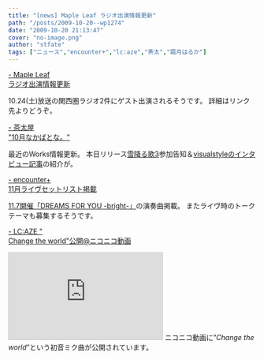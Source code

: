```yaml
---
title: "[news] Maple Leaf ラジオ出演情報更新"
path: "/posts/2009-10-20--wp1274"
date: "2009-10-20 21:13:47"
cover: "no-image.png"
author: "stfate"
tags: ["ニュース","encounter+","lc:aze","茶太","霜月はるか"]
---
```


<style type="text/css">
<!--
p {white-space: pre-wrap};
-->
</style>

<a  href="http://shimotsukin.com/" target="_blank">- Maple Leaf ラジオ出演情報更新</a>
<div >10.24(土)放送の関西圏ラジオ2件にゲスト出演されるそうです。
詳細はリンク先よりどうぞ。</div>

<a  href="http://chata.moo.jp/" target="_blank">- 茶太屋 "10月なかばとな。"</a>
<div >最近のWorks情報更新。
本日リリース<a href="http://www.chambers.co.jp/">雪降る歌3</a>参加告知＆<a href="http://www.product.co.jp/?enter=0&top=vs&no=08">visualstyleのインタビュー記事</a>の紹介が。</div>

<a  href="http://encounter-p.net/" target="_blank">- encounter+ 11月ライヴセットリスト掲載</a>
<div ><a href="http://kotukimiya.com/dfy/">11.7開催「DREAMS FOR YOU -bright-」</a>の演奏曲掲載。
またライヴ時のトークテーマも募集するそうです。</div>

<a  href="http://r-lmina.sakura.ne.jp/" target="_blank">- LC:AZE " Change the world"公開@ニコニコ動画</a>
<div ><iframe width="312" height="176" src="http://ext.nicovideo.jp/thumb/sm8524367" scrolling="no" style="border:solid 1px #CCC;" frameborder="0"><a href="http://www.nicovideo.jp/watch/sm8524367">【ニコニコ動画】【初音ミク】 Change the world 【オリジナル曲】</a></iframe>
ニコニコ動画に”<em>Change the world</em>”という初音ミク曲が公開されています。</div>